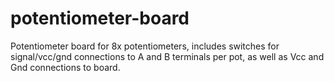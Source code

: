 # potentiometer-board
Potentiometer board for 8x potentiometers, includes switches for signal/vcc/gnd connections to A and B terminals per pot, as well as Vcc and Gnd connections to board.
